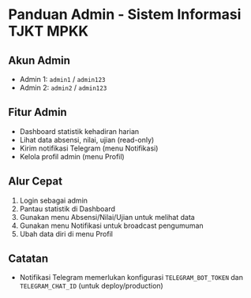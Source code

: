 # Panduan Admin - Sistem Informasi TJKT MPKK

## Akun Admin
- Admin 1: `admin1` / `admin123`
- Admin 2: `admin2` / `admin123`

## Fitur Admin
- Dashboard statistik kehadiran harian
- Lihat data absensi, nilai, ujian (read-only)
- Kirim notifikasi Telegram (menu Notifikasi)
- Kelola profil admin (menu Profil)

## Alur Cepat
1. Login sebagai admin
2. Pantau statistik di Dashboard
3. Gunakan menu Absensi/Nilai/Ujian untuk melihat data
4. Gunakan menu Notifikasi untuk broadcast pengumuman
5. Ubah data diri di menu Profil

## Catatan
- Notifikasi Telegram memerlukan konfigurasi `TELEGRAM_BOT_TOKEN` dan `TELEGRAM_CHAT_ID` (untuk deploy/production)
